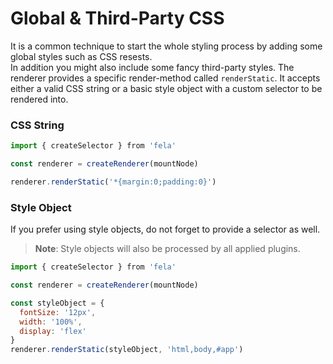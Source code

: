 # Global & Third-Party CSS

It is a common technique to start the whole styling process by adding some global styles such as CSS resests.<br>
In addition you might also include some fancy third-party styles. The renderer provides a specific render-method called `renderStatic`.
It accepts either a valid CSS string or a basic style object with a custom selector to be rendered into.<br>

### CSS String
```javascript
import { createSelector } from 'fela'

const renderer = createRenderer(mountNode)

renderer.renderStatic('*{margin:0;padding:0}')
```

### Style Object
If you prefer using style objects, do not forget to provide a selector as well.
> **Note**: Style objects will also be processed by all applied plugins.

```javascript
import { createSelector } from 'fela'

const renderer = createRenderer(mountNode)

const styleObject = {
  fontSize: '12px',
  width: '100%',
  display: 'flex'
}
renderer.renderStatic(styleObject, 'html,body,#app')
```
